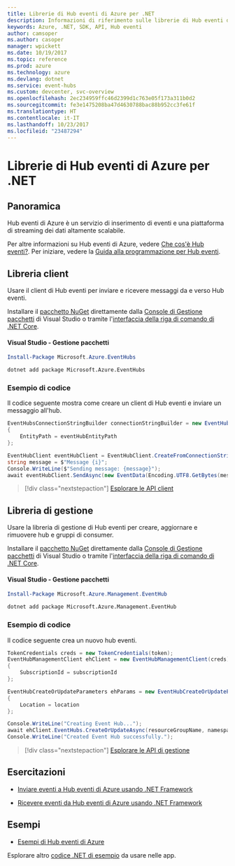 ```yaml
---
title: Librerie di Hub eventi di Azure per .NET
description: Informazioni di riferimento sulle librerie di Hub eventi di Azure per .NET
keywords: Azure, .NET, SDK, API, Hub eventi
author: camsoper
ms.author: casoper
manager: wpickett
ms.date: 10/19/2017
ms.topic: reference
ms.prod: azure
ms.technology: azure
ms.devlang: dotnet
ms.service: event-hubs
ms.custom: devcenter, svc-overview
ms.openlocfilehash: 2ec234959ffc46d2399d1c763e05f173a311b0d2
ms.sourcegitcommit: fe3e1475208ba47d4630788bac88b952cc3fe61f
ms.translationtype: HT
ms.contentlocale: it-IT
ms.lasthandoff: 10/23/2017
ms.locfileid: "23487294"
---
```

# <a name="azure-event-hubs-libraries-for-net"></a>Librerie di Hub eventi di Azure per .NET

## <a name="overview"></a>Panoramica

Hub eventi di Azure è un servizio di inserimento di eventi e una piattaforma di streaming dei dati altamente scalabile.

Per altre informazioni su Hub eventi di Azure, vedere [Che cos'è Hub eventi?](/azure/event-hubs/event-hubs-what-is-event-hubs).  Per iniziare, vedere la [Guida alla programmazione per Hub eventi](/azure/event-hubs/event-hubs-programming-guide).

## <a name="client-library"></a>Libreria client

Usare il client di Hub eventi per inviare e ricevere messaggi da e verso Hub eventi.

Installare il [pacchetto NuGet](https://www.nuget.org/packages/Microsoft.Azure.EventHubs) direttamente dalla [Console di Gestione pacchetti][PackageManager] di Visual Studio o tramite l'[interfaccia della riga di comando di .NET Core][DotNetCLI].

#### <a name="visual-studio-package-manager"></a>Visual Studio - Gestione pacchetti

```powershell
Install-Package Microsoft.Azure.EventHubs
```

```bash
dotnet add package Microsoft.Azure.EventHubs
```

### <a name="code-example"></a>Esempio di codice

Il codice seguente mostra come creare un client di Hub eventi e inviare un messaggio all'hub.

```csharp
EventHubsConnectionStringBuilder connectionStringBuilder = new EventHubsConnectionStringBuilder(eventHubConnectionString)
{
    EntityPath = eventHubEntityPath
};

EventHubClient eventHubClient = EventHubClient.CreateFromConnectionString(connectionStringBuilder.ToString());
string message = $"Message {i}";
Console.WriteLine($"Sending message: {message}");
await eventHubClient.SendAsync(new EventData(Encoding.UTF8.GetBytes(message)));
```

> [!div class="nextstepaction"]
> [Esplorare le API client](/dotnet/api/overview/azure/eventhub/client)

## <a name="management-library"></a>Libreria di gestione

Usare la libreria di gestione di Hub eventi per creare, aggiornare e rimuovere hub e gruppi di consumer.

Installare il [pacchetto NuGet](https://www.nuget.org/packages/Microsoft.Azure.Management.EventHub) direttamente dalla [Console di Gestione pacchetti][PackageManager] di Visual Studio o tramite l'[interfaccia della riga di comando di .NET Core][DotNetCLI].

#### <a name="visual-studio-package-manager"></a>Visual Studio - Gestione pacchetti

```powershell
Install-Package Microsoft.Azure.Management.EventHub
```

```bash
dotnet add package Microsoft.Azure.Management.EventHub
```

### <a name="code-example"></a>Esempio di codice

Il codice seguente crea un nuovo hub eventi.

```csharp
TokenCredentials creds = new TokenCredentials(token);
EventHubManagementClient ehClient = new EventHubManagementClient(creds)
{
    SubscriptionId = subscriptionId
};

EventHubCreateOrUpdateParameters ehParams = new EventHubCreateOrUpdateParameters()
{
    Location = location
};

Console.WriteLine("Creating Event Hub...");
await ehClient.EventHubs.CreateOrUpdateAsync(resourceGroupName, namespaceName, EventHubName, ehParams);
Console.WriteLine("Created Event Hub successfully.");
```

> [!div class="nextstepaction"]
> [Esplorare le API di gestione](/dotnet/api/overview/azure/eventhub/management)

## <a name="tutorials"></a>Esercitazioni

* [Inviare eventi a Hub eventi di Azure usando .NET Framework](/azure/event-hubs/event-hubs-dotnet-framework-getstarted-send)

* [Ricevere eventi da Hub eventi di Azure usando .NET Framework](/azure/event-hubs/event-hubs-dotnet-framework-getstarted-receive-eph)

## <a name="samples"></a>Esempi

* [Esempi di Hub eventi di Azure](https://github.com/Azure/azure-event-hubs/tree/master/samples)

Esplorare altro [codice .NET di esempio](https://azure.microsoft.com/resources/samples/?platform=dotnet) da usare nelle app.

[PackageManager]: https://docs.microsoft.com/nuget/tools/package-manager-console
[DotNetCLI]: https://docs.microsoft.com/dotnet/core/tools/dotnet-add-package
